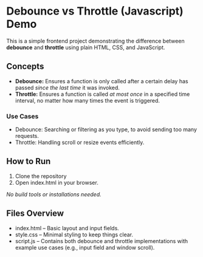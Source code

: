 # Debounce vs Throttle (Javascript) Demo

This is a simple frontend project demonstrating the difference between **debounce** and **throttle** using plain HTML, CSS, and JavaScript.

## Concepts

- **Debounce:** Ensures a function is only called after a certain delay has passed *since the last time* it was invoked.
- **Throttle:** Ensures a function is called *at most once* in a specified time interval, no matter how many times the event is triggered.

### Use Cases

- Debounce: Searching or filtering as you type, to avoid sending too many requests.
- Throttle: Handling scroll or resize events efficiently.

## How to Run

1. Clone the repository
2. Open index.html in your browser.

*No build tools or installations needed.*

## Files Overview

- index.html – Basic layout and input fields.
- style.css – Minimal styling to keep things clear.
- script.js – Contains both debounce and throttle implementations with example use cases (e.g., input field and window scroll).
